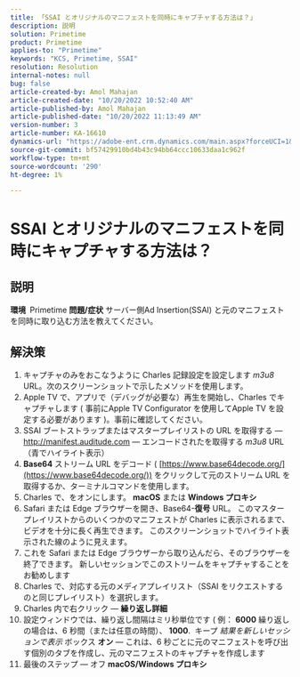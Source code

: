 ```yaml
---
title: 「SSAI とオリジナルのマニフェストを同時にキャプチャする方法は？」
description: 説明
solution: Primetime
product: Primetime
applies-to: "Primetime"
keywords: "KCS, Primetime, SSAI"
resolution: Resolution
internal-notes: null
bug: false
article-created-by: Amol Mahajan
article-created-date: "10/20/2022 10:52:40 AM"
article-published-by: Amol Mahajan
article-published-date: "10/20/2022 11:13:49 AM"
version-number: 3
article-number: KA-16610
dynamics-url: "https://adobe-ent.crm.dynamics.com/main.aspx?forceUCI=1&pagetype=entityrecord&etn=knowledgearticle&id=f16eb750-6550-ed11-bba2-00224808664b"
source-git-commit: bf57429910bd4b43c94bb64ccc10633daa1c962f
workflow-type: tm+mt
source-wordcount: '290'
ht-degree: 1%

---
```


# SSAI とオリジナルのマニフェストを同時にキャプチャする方法は？

## 説明

<b>環境 </b>
Primetime
<b>問題/症状</b>
サーバー側Ad Insertion(SSAI) と元のマニフェストを同時に取り込む方法を教えてください。




## 解決策


1. キャプチャのみをおこなうように Charles 記録設定を設定します *m3u8* URL。次のスクリーンショットで示したメソッドを使用します。
2. Apple TV で、アプリで（デバッグが必要な）再生を開始し、Charles でキャプチャします ( 事前にApple TV Configurator を使用してApple TV を設定する必要があります )。事前に確認してください。
3. SSAI ブートストラップまたはマスタープレイリストの URL を取得する — http://manifest.auditude.com — エンコードされたを取得する *m3u8* URL （青でハイライト表示）
4. <b>Base64</b> ストリーム URL をデコード ( [https://www.base64decode.org/](https://www.base64decode.org/)) をクリックして元のストリーム URL を取得するか、ターミナルコマンドを使用します。
5. Charles で、をオンにします。 <b>macOS</b> または <b>Windows プロキシ</b>
6. Safari または Edge ブラウザーを開き、Base64-<b>復号</b> URL。 このマスタープレイリストからのいくつかのマニフェストが Charles に表示されるまで、ビデオを十分に長く再生できます。 このスクリーンショットでハイライト表示された線のように見えます。
7. これを Safari または Edge ブラウザーから取り込んだら、そのブラウザーを終了できます。 新しいセッションでこのストリームをキャプチャすることをお勧めします
8. Charles で、対応する元のメディアプレイリスト（SSAI をリクエストするのと同じプレイリスト）を選択します。
9. Charles 内で右クリック — <b>繰り返し詳細</b>
10. 設定ウィンドウでは、繰り返し間隔はミリ秒単位です ( 例： <b>6000</b> 繰り返しの場合は、6 秒間（または任意の時間）、 <b>1000</b>.  キープ *結果を新しいセッションで表示* ボックス <b>オン</b>  — これは、6 秒ごとに元のマニフェストを呼び出す個別のタブを作成し、元のマニフェストのキャプチャを作成します
11. 最後のステップ — オフ <b>macOS/Windows プロキシ</b>

